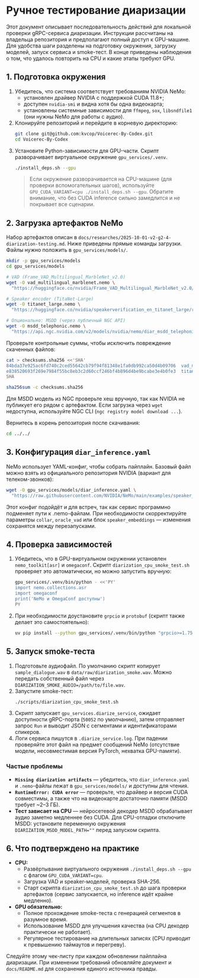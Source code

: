 # Ручное тестирование диаризации

Этот документ описывает последовательность действий для локальной проверки gRPC-сервиса диаризации. Инструкции рассчитаны на владельца репозитория и предполагают полный доступ к GPU-машине. Для удобства шаги разделены на подготовку окружения, загрузку моделей, запуск сервиса и smoke-тест. В конце приведены наблюдения о том, что удалось повторить на CPU и какие этапы требуют GPU.

## 1. Подготовка окружения

1. Убедитесь, что система соответствует требованиям NVIDIA NeMo:
   - установлен драйвер NVIDIA с поддержкой CUDA 11.8+;
   - доступен `nvidia-smi` и видна хотя бы одна видеокарта;
   - установлены системные зависимости для `ffmpeg`, `sox`, `libsndfile1` (они нужны NeMo для работы с аудио).
2. Клонируйте репозиторий и перейдите в корневую директорию:
   ```bash
   git clone git@github.com:kvcop/Voicerec-By-Codex.git
   cd Voicerec-By-Codex
   ```
3. Установите Python-зависимости для GPU-части. Скрипт разворачивает виртуальное окружение `gpu_services/.venv`.
   ```bash
   ./install_deps.sh --gpu
   ```
   > Если окружение разворачивается на CPU-машине (для проверки вспомогательных шагов), используйте `GPU_CUDA_VARIANT=cpu ./install_deps.sh --gpu`. Обратите внимание, что без CUDA inference сильно замедлится и не покрывает все сценарии.

## 2. Загрузка артефактов NeMo

Набор артефактов описан в `docs/researches/2025-10-01-v2-g2-4-diarization-testing.md`. Ниже приведены прямые команды загрузки. Файлы нужно положить в `gpu_services/models/`.

```bash
mkdir -p gpu_services/models
cd gpu_services/models

# VAD (Frame_VAD_Multilingual_MarbleNet_v2.0)
wget -O vad_multilingual_marblenet.nemo \
  "https://huggingface.co/nvidia/Frame_VAD_Multilingual_MarbleNet_v2.0/resolve/main/frame_vad_multilingual_marblenet_v2.0.nemo"

# Speaker encoder (TitaNet-Large)
wget -O titanet_large.nemo \
  "https://huggingface.co/nvidia/speakerverification_en_titanet_large/resolve/main/speakerverification_en_titanet_large.nemo"

# Опционально: MSDD (через публичный NGC API)
wget -O msdd_telephonic.nemo \
  "https://api.ngc.nvidia.com/v2/models/nvidia/nemo/diar_msdd_telephonic/versions/1.0.1/files/diar_msdd_telephonic.nemo"
```

Проверьте контрольные суммы, чтобы исключить повреждение скаченных файлов:

```bash
cat > checksums.sha256 <<'SHA'
84bda37e925ac6fd740c2ced55642cb79f94f81348e1fa0db992ca50d4b09706  vad_multilingual_marblenet.nemo
e838520693f269e7984f55bc8eb3c2d60ccf246bf4b896d4be9bcabe3e4b0fe3  titanet_large.nemo
SHA

sha256sum -c checksums.sha256
```

Для MSDD модель из NGC проверьте хеш вручную, так как NVIDIA не публикует его рядом с артефактом. Если загрузка через `wget` недоступна, используйте NGC CLI (`ngc registry model download ...`).

Вернитесь в корень репозитория после скачивания:

```bash
cd ../../
```

## 3. Конфигурация `diar_inference.yaml`

NeMo использует YAML-конфиг, чтобы собрать пайплайн. Базовый файл можно взять из официального репозитория NVIDIA (вариант для телеком-звонков):

```bash
wget -O gpu_services/models/diar_inference.yaml \
  "https://raw.githubusercontent.com/NVIDIA/NeMo/main/examples/speaker_tasks/diarization/conf/inference/diar_infer_telephonic.yaml"
```

Этот конфиг подойдёт и для встреч, так как сервис программно подменяет пути к .nemo-файлам. При необходимости скорректируйте параметры `collar`, `oracle_vad` или блок `speaker_embeddings` — изменения сохранятся между перезапусками.

## 4. Проверка зависимостей

1. Убедитесь, что в GPU-виртуальном окружении установлен `nemo_toolkit[asr]` и `omegaconf`. Скрипт `diarization_cpu_smoke_test.sh` проверяет это автоматически, но можно запустить вручную:
   ```bash
   gpu_services/.venv/bin/python - <<'PY'
   import nemo.collections.asr
   import omegaconf
   print('NeMo и OmegaConf доступны')
   PY
   ```
2. При необходимости доустановите `grpcio` и `protobuf` (скрипт также делает это самостоятельно):
   ```bash
   uv pip install --python gpu_services/.venv/bin/python "grpcio>=1.75.1" "protobuf>=6.31.1"
   ```

## 5. Запуск smoke-теста

1. Подготовьте аудиофайл. По умолчанию скрипт копирует `sample_dialogue.wav` в `data/raw/diarization_smoke.wav`. Можно передать собственный файл через `DIARIZATION_SMOKE_AUDIO=/path/to/file.wav`.
2. Запустите smoke-тест:
   ```bash
   ./scripts/diarization_cpu_smoke_test.sh
   ```
3. Скрипт запускает `gpu_services.diarize_service`, ожидает доступности gRPC-порта (`50052` по умолчанию), затем отправляет запрос `Run` и выводит JSON с сегментами и идентификаторами спикеров.
4. Логи сервиса пишутся в `.diarize_service.log`. При падении проверяйте этот файл на предмет сообщений NeMo (отсутствие модели, несовместимая версия PyTorch, нехватка GPU-памяти).

### Частые проблемы

- **`Missing diarization artifacts`** — убедитесь, что `diar_inference.yaml` и `.nemo`-файлы лежат в `gpu_services/models/` и доступны для чтения.
- **`RuntimeError: CUDA error`** — проверьте, что драйвер и версия CUDA совместимы, а также что на видеокарте достаточно памяти (MSDD требует ~2–3 ГБ).
- **Тест зависает на CPU** — нейросетевой декодер MSDD обрабатывает аудио заметно медленнее без CUDA. Для CPU-отладки отключите MSDD: установите переменную окружения `DIARIZATION_MSDD_MODEL_PATH=""` перед запуском скрипта.

## 6. Что подтверждено на практике

- **CPU:**
  - Развёртывание виртуального окружения `./install_deps.sh --gpu` с флагом `GPU_CUDA_VARIANT=cpu`.
  - Загрузка VAD и speaker-моделей, проверка SHA-256.
  - Старт скрипта `diarization_cpu_smoke_test.sh` до шага проверки артефактов (сервис запускается, но inference идёт крайне медленно).
- **GPU обязательно:**
  - Полное прохождение smoke-теста с генерацией сегментов в разумное время.
  - Использование MSDD для улучшения качества (на CPU декодер практически не работает).
  - Регулярное тестирование на длительных записях (CPU приводит к превышению таймаутов и перегреву).

Следуйте этому чек-листу при каждом обновлении пайплайна диаризации. При изменении требований обновляйте документ и `docs/README.md` для сохранения единого источника правды.

